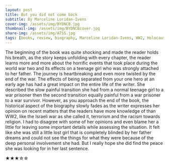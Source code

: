 ```yaml
---
layout: post
title: But you did not come back
subtitle: By Marceline Loridan-Ivens
cover-img: /assets/img/BYDNCB.jpg
thumbnail-img: /assets/img/BYDNCBcover.jpg
share-img: /assets/img/ATSS.jpg
tags: [books, review, biography, Marceline Loridan-Ivens, WW2, Holocaust]
---
```

The beginning of the book was quite shocking and made the reader holds his breath, as the story keeps unfolding with every chapter,
the reader learns more and more about the horrific events that took place during the world war two and its effects on a teenage girl
who was strongly attached to her father. The journey is heartbreaking and even more twisted by the end of the war.  The effects of being 
separated from your one hero at an early age has had a great impact on the entire life of the writer. She described the slow painful 
transition she had from a normal teenage girl to a war prisoner then the second transition equally painful from a war prisoner to a war
survivor. However, as you approach the end of the book, the historical aspect of the biography slowly fades as the writer expresses her
opinion on recent matters that the readers have more knowledge of than WW2, like the Israeli war as she called it, terrorism and the racism
towards religion. I had to disagree with some of her opinions and even blame her a little for leaving some important details while assessing 
the situation. It felt like she was still a little lost girl that is completely blinded by her father dreams and could not see the things for
what they were because of the deep personal involvement she had. But I really hope she did find the peace she was looking for in her last sentence.

★★★☆☆
